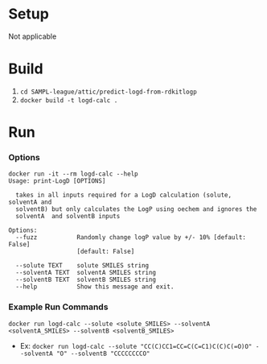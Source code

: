 # Setup
Not applicable


# Build
1. `cd SAMPL-league/attic/predict-logd-from-rdkitlogp`
2. `docker build -t logd-calc .`


# Run 
### Options
```
docker run -it --rm logd-calc --help
Usage: print-LogD [OPTIONS]

  takes in all inputs required for a LogD calculation (solute, solventA and
  solventB) but only calculates the LogP using oechem and ignores the
  solventA  and solventB inputs

Options:
  --fuzz           Randomly change logP value by +/- 10% [default: False]
                   [default: False]

  --solute TEXT    solute SMILES string
  --solventA TEXT  solventA SMILES string
  --solventB TEXT  solventB SMILES string
  --help           Show this message and exit.
  ```
  
### Example Run Commands
`docker run logd-calc --solute <solute_SMILES> --solventA <solventA_SMILES> --solventB <solventB_SMILES>`
* Ex: `docker run logd-calc --solute "CC(C)CC1=CC=C(C=C1)C(C)C(=O)O" --solventA "O" --solventB "CCCCCCCCO"`
